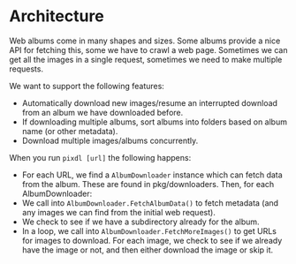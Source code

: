# Architecture

Web albums come in many shapes and sizes. Some albums provide a nice API for fetching this, some we have to crawl a web page.  Sometimes we can get all the images in a single request, sometimes we need to make multiple requests.

We want to support the following features:

* Automatically download new images/resume an interrupted download from an album we have downloaded before.
* If downloading multiple albums, sort albums into folders based on album name (or other metadata).
* Download multiple images/albums concurrently.

When you run `pixdl [url]` the following happens:

* For each URL, we find a `AlbumDownloader` instance which can fetch data from the album.  These are found in pkg/downloaders.  Then, for each AlbumDownloader:
* We call into `AlbumDownloader.FetchAlbumData()` to fetch metadata (and any images we can find from the initial web request).
* We check to see if we have a subdirectory already for the album.
* In a loop, we call into `AlbumDownloader.FetchMoreImages()` to get URLs for images to download.  For each image, we check to see if we already have the image or not, and then either download the image or skip it.